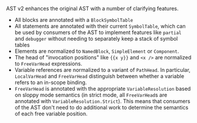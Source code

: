 AST v2 enhances the original AST with a number of clarifying features.

- All blocks are annotated with a `BlockSymbolTable`
- All statements are annotated with their current `SymbolTable`, which can be
  used by consumers of the AST to implement features like `partial` and `debugger`
  without needing to separately keep a stack of symbol tables
- Elements are normalized to `NamedBlock`, `SimpleElement` or `Component`.
- The head of "invocation positions" like `{{x y}}` and `<x />` are normalized
  to `FreeVarHead` expressions.
- Variable references are normalized to a variant of `PathHead`. In particular,
  `LocalVarHead` and `FreeVarHead` distinguish between whether a variable refers
  to an in-scope binding.
- `FreeVarHead` is annotated with the appropriate `VariableResolution` based on
  sloppy mode semantics (in strict mode, all `FreeVarHead`s are annotated with
  `VariableResolution.Strict`). This means that consumers of the AST don't need
  to do additional work to determine the semantics of each free variable position.
